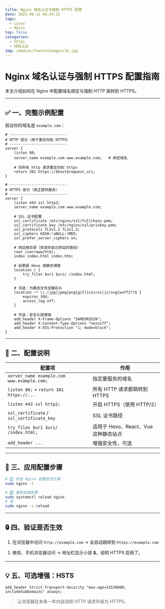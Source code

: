 ```yaml
---
title: Nginx 域名认证与强制 HTTPS 配置
date: 2025-06-11 09:54:22
tags: 
  - Linux
  - Nginx
top: false
categories: 
  - https
  - 域名认证
img: /medias/featureimages/16.jpg
---
```

# Nginx 域名认证与强制 HTTPS 配置指南

本文介绍如何在 Nginx 中配置域名绑定与强制 HTTP 跳转到 HTTPS。

---

## ✅ 一、完整示例配置

假设你的域名是 `example.com`：

```nginx
# --------------------------
# HTTP 部分（用于重定向到 HTTPS）
# --------------------------
server {
    listen 80;
    server_name example.com www.example.com;   # 绑定域名

    # 将所有 http 请求重定向到 https
    return 301 https://$host$request_uri;
}

# --------------------------
# HTTPS 部分（真正提供服务）
# --------------------------
server {
    listen 443 ssl http2;
    server_name example.com www.example.com;

    # SSL 证书配置
    ssl_certificate /etc/nginx/ssl/fullchain.pem;
    ssl_certificate_key /etc/nginx/ssl/privkey.pem;
    ssl_protocols TLSv1.2 TLSv1.3;
    ssl_ciphers HIGH:!aNULL:!MD5;
    ssl_prefer_server_ciphers on;

    # 网站根目录（改成你自己网站的路径）
    root /var/www/html;
    index index.html index.htm;

    # 如果是 Hexo 或静态博客
    location / {
        try_files $uri $uri/ /index.html;
    }

    # 可选：为静态文件加缓存头
    location ~* \\.(jpg|jpeg|png|gif|ico|css|js|svg|woff2?)$ {
        expires 30d;
        access_log off;
    }

    # 可选：安全头部增强
    add_header X-Frame-Options "SAMEORIGIN";
    add_header X-Content-Type-Options "nosniff";
    add_header X-XSS-Protection "1; mode=block";
}
```

---

## 🧭 二、配置说明

| 配置项                                     | 作用                                 |
| ------------------------------------------ | ------------------------------------ |
| `server_name example.com www.example.com;` | 指定要服务的域名                     |
| `listen 80;` + `return 301 https://...`    | 所有 HTTP 请求都跳转到 HTTPS         |
| `listen 443 ssl http2;`                    | 开启 HTTPS（使用 HTTP/2）            |
| `ssl_certificate` / `ssl_certificate_key`  | SSL 证书路径                         |
| `try_files $uri $uri/ /index.html;`        | 适用于 Hexo、React、Vue 这种静态站点 |
| `add_header ...`                           | 增强安全性，可选                     |

---

## 🚀 三、应用配置步骤

```bash
# 1️⃣ 检查 Nginx 配置是否正确
sudo nginx -t

# 2️⃣ 重新加载配置
sudo systemctl reload nginx
# 或
sudo nginx -s reload
```

---

## 🔒 四、验证是否生效

1. 在浏览器中访问 `http://example.com`
   → 会自动跳转到 `https://example.com`

2. 微信、手机浏览器访问
   → 地址栏显示小锁 🔒，说明 HTTPS 启用了。

---

## 💡 五、可选增强：HSTS

```nginx
add_header Strict-Transport-Security "max-age=31536000; includeSubDomains" always;
```

> 让浏览器在未来一年内自动把 HTTP 请求升级为 HTTPS。
